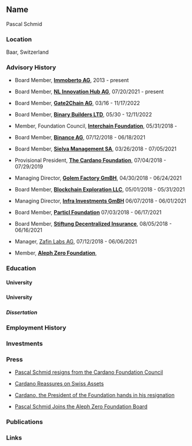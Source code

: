 
## Name

Pascal Schmid

### Location

Baar, Switzerland

### Advisory History

- Board Member, [**Immoberto AG**](), 2013 - present

- Board Member, [**NL Innovation Hub
  AG**](https://github.com/MinYan10/ICF/blob/main/people/pascal_schmid/NomoPlatform_AG.pdf), 07/20/2021 - present

- Board Member, [**Gate2Chain
  AG**](https://github.com/MinYan10/ICF/blob/main/people/pascal_schmid/Gate2Chain_AG.pdf),
  03/16 - 11/17/2022

- Board Member, [**Binary Builders
  LTD**](https://github.com/MinYan10/ICF/blob/main/people/pascal_schmid/BinaryBuilders_AG.pdf),
  05/30 - 12/11/2022

- Member, Foundation Council, [**Interchain
  Foundation**](https://interchain.io/), 05/31/2018 -

- Board Member, [**Binance
  AG**](https://github.com/MinYan10/ICF/blob/main/people/pascal_schmid/Binance_AG.pdf), 07/12/2018 -
  06/18/2021

- Board Member, [**Sielva Management
  SA**](https://github.com/MinYan10/ICF/blob/main/people/pascal_schmid/Sielva%20Management%20SA.pdf), 03/26/2018 -
  07/05/2021

- Provisional President, [**The Cardano
  Foundation**](https://github.com/MinYan10/ICF/blob/main/people/pascal_schmid/Cardano_AG.pdf), 07/04/2018 - 07/29/2019

- Managing Director, [**Golem Factory
  GmBH**](https://github.com/MinYan10/ICF/blob/main/people/pascal_schmid/GolemFactory_GmbH.pdf), 04/30/2018 -
  06/24/2021

- Board Member, [**Blockchain Exploration
  LLC**](https://github.com/MinYan10/ICF/blob/main/people/pascal_schmid/BlockchainExploration_GmbH.pdf), 05/01/2018 -
  05/31/2021

- Managing Director, [**Infra Investments
  GmBH**](https://github.com/MinYan10/ICF/blob/main/people/pascal_schmid/INFRAInvestments_GmbH.pdf) 06/07/2018 -
  06/01/2021

- Board Member, [**Particl
  Foundation**](https://github.com/MinYan10/ICF/blob/main/people/pascal_schmid/Particl_Stiftung.pdf) 07/03/2018 -
  06/17/2021

- Board Member, [**Stiftung Decentralized
  Insurance**](https://github.com/MinYan10/ICF/blob/main/people/pascal_schmid/StiftungDecentralizedInsurance.pdf), 08/05/2018 -
  06/16/2021

- Manager, [Zafin Labs AG](https://github.com/MinYan10/ICF/blob/main/people/pascal_schmid/ZafinLabs_AG.pdf), 07/12/2018 - 06/06/2021

- Member, [**Aleph Zero Foundation**](https://alephzero.org/),

### Education

#### University

##### 

##### 

##### 

#### University

##### 

##### Dissertation

### Employment History

#### 

### Investments

### 

### Press

- [Pascal Schmid resigns from the Cardano Foundation
  Council](https://cardanofoundation.org/en/news/pascal-schmid-resigns-from-the-cardano-foundation-council/)

- [Cardano Reassures on Swiss
  Assets](https://www.finews.com/news/english-news/34144-cardano-foundation-funds-pascal-schmid-michael-parsons)

- [Cardano, the President of the Foundation hands in his
  resignation](https://en.cryptonomist.ch/2018/11/14/cardano-president-michael-parsons-resignation/)

- [Pascal Schmid Joins the Aleph Zero Foundation
  Board](https://alephzero.org/blog/pascal-schmid-joins-the-aleph-zero-foundation-board/)

### Publications

### Links
